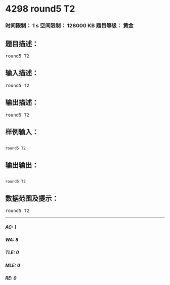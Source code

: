 # 4298 round5 T2   
### 时间限制： 1 s     空间限制： 128000 KB     题目等级： 黄金  
## 题目描述：  

<pre>
round5 T2
</pre>
  
  
## 输入描述：  

<pre>
round5 T2
</pre>
  
  
## 输出描述：  

<pre>
round5 T2
</pre>
  
  
## 样例输入：  

<pre><code>
round5 T2
</code></pre>
  
  
## 输出输出：  

<pre><code>
round5 T2
</code></pre>
  
  
## 数据范围及提示：  

<pre>
round5 T2
</pre>
  
  
***  

##### AC: 1  
##### WA: 8  
##### TLE: 0  
##### MLE: 0  
##### RE: 0  
